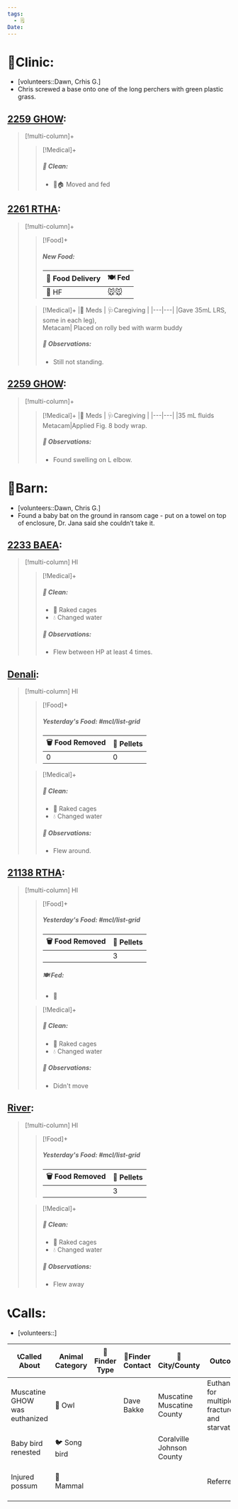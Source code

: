 ```yaml
---
tags:
  - 🗒️
Date: 
---
```


# 🏥Clinic:
- [volunteers::Dawn, Crhis G.]
- Chris screwed a base onto one of the long perchers with green plastic grass.

## [2259 GHOW](../RARE%20Birds/2259%20GHOW.md):
> [!multi-column]+
>
>> [!Medical]+
>>##### 🫧 Clean:
>> - 🧼🏠 Moved and fed
>>

## [2261 RTHA](../RARE%20Birds/2261%20RTHA.md):
> [!multi-column]+
>
>> [!Food]+
>> ##### New Food:
>> |🚚 Food Delivery| 🍽️ Fed|
>> |---|---|
>>|🫱 HF|🐭🐭
>
>> [!Medical]+
>> |💊 Meds | 🩺Caregiving |
>> |---|---|
>> |Gave 35mL LRS, some in each leg), <br> Metacam| Placed on rolly bed with warm buddy
>>
>> ##### 🔭 Observations:
>> - Still not standing.

## [2259 GHOW](../RARE%20Birds/2259%20GHOW.md):
> [!multi-column]+
>
>> [!Medical]+
>> |💊 Meds | 🩺Caregiving |
>> |---|---|
>> |35 mL fluids <br> Metacam|Applied Fig. 8 body wrap.
>>
>>
>> ##### 🔭 Observations:
>> - Found swelling on L elbow.

# 🏡Barn:
- [volunteers::Dawn, Chris G.]
- Found a baby bat on the ground in ransom cage - put on a towel on top of enclosure, Dr. Jana said she couldn’t take it.

## [2233 BAEA](../RARE%20Birds/2233%20BAEA.md):
> [!multi-column] HI
>
>> [!Medical]+
>>##### 🫧 Clean:
>> - 🧹 Raked cages
>> - 💧 Changed water
>>
>> ##### 🔭 Observations:
>> - Flew between HP at least 4 times.

## [Denali](../RARE%20Birds/Ed%20Birds/Denali.md):
> [!multi-column] HI
>
>> [!Food]+
>> ##### Yesterday's Food: #mcl/list-grid
>> |🗑️ Food Removed| 💩 Pellets
>> |---|---|
>>|0|0
>
>> [!Medical]+
>>##### 🫧 Clean:
>> - 🧹 Raked cages
>> - 💧 Changed water
>>
>> ##### 🔭 Observations:
>> - Flew around.

## [21138 RTHA](../RARE%20Birds/21138%20RTHA.md):
> [!multi-column] HI
>
>> [!Food]+
>> ##### Yesterday's Food: #mcl/list-grid
>> |🗑️ Food Removed| 💩 Pellets
>> |---|---|
>>||3
>>
>> ##### 🍽️ Fed:
>> - 🐀
>
>> [!Medical]+
>>##### 🫧 Clean:
>> - 🧹 Raked cages
>> - 💧 Changed water
>>
>> ##### 🔭 Observations:
>> - Didn't move

## [River](../RARE%20Birds/Ed%20Birds/River.md):
> [!multi-column] HI
>
>> [!Food]+
>> ##### Yesterday's Food: #mcl/list-grid
>> |🗑️ Food Removed| 💩 Pellets
>> |---|---|
>>||3
>>
>
>> [!Medical]+
>>##### 🫧 Clean:
>> - 🧹 Raked cages
>> - 💧 Changed water
>>
>> ##### 🔭 Observations:
>> - Flew away

# 📞Calls:
- [volunteers::]

| 📞Called About                | Animal Category | 🔎Finder Type | 📱Finder Contact | 🌆City/County                 | Outcome                                           | 📦Referred To                 |
| ----------------------------- | --------------- | ------------- | ---------------- | ----------------------------- | ------------------------------------------------- | ----------------------------- |
| Muscatine GHOW was euthanized | 🦉 Owl          |               | Dave Bakke       | Muscatine<br>Muscatine County | Euthanized for multiple fractures and starvation. |                               |
| Baby bird renested            | 🐦 Song bird    |               |                  | Coralville<br>Johnson County  |                                                   |                               |
| Injured possum                | 🦝 Mammal       |               |                  |                               | Referred                                          | Rehabbers in Wasington County |

